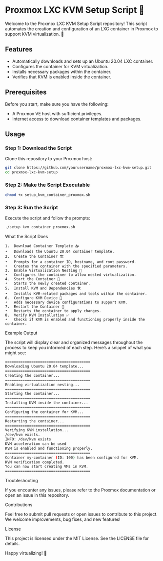 # Proxmox LXC KVM Setup Script 🎉

Welcome to the Proxmox LXC KVM Setup Script repository! This script automates the creation and configuration of an LXC container in Proxmox to support KVM virtualization. 🚀

## Features

- Automatically downloads and sets up an Ubuntu 20.04 LXC container.
- Configures the container for KVM virtualization.
- Installs necessary packages within the container.
- Verifies that KVM is enabled inside the container.

## Prerequisites

Before you start, make sure you have the following:

- A Proxmox VE host with sufficient privileges.
- Internet access to download container templates and packages.

## Usage

### Step 1: Download the Script

Clone this repository to your Proxmox host:

```bash
git clone https://github.com/yourusername/proxmox-lxc-kvm-setup.git
cd proxmox-lxc-kvm-setup
```

### Step 2: Make the Script Executable

```bash
chmod +x setup_kvm_container_proxmox.sh
```

### Step 3: Run the Script

Execute the script and follow the prompts:

```bash
./setup_kvm_container_proxmox.sh
```

What the Script Does

	1.	Download Container Template 📥
	•	Downloads the Ubuntu 20.04 container template.
	2.	Create the Container 🏗️
	•	Prompts for a container ID, hostname, and root password.
	•	Creates the container with the specified parameters.
	3.	Enable Virtualization Nesting 🔧
	•	Configures the container to allow nested virtualization.
	4.	Start the Container 🚀
	•	Starts the newly created container.
	5.	Install KVM and Dependencies 🛠️
	•	Installs KVM-related packages and tools within the container.
	6.	Configure KVM Device 🔌
	•	Adds necessary device configurations to support KVM.
	7.	Restart the Container 🔄
	•	Restarts the container to apply changes.
	8.	Verify KVM Installation ✅
	•	Checks if KVM is enabled and functioning properly inside the container.

 Example Output

The script will display clear and organized messages throughout the process to keep you informed of each step. Here’s a snippet of what you might see:

```bash
=======================================
Downloading Ubuntu 20.04 template...
=======================================
Creating the container...
=======================================
Enabling virtualization nesting...
=======================================
Starting the container...
=======================================
Installing KVM inside the container...
=======================================
Configuring the container for KVM...
=======================================
Restarting the container...
=======================================
Verifying KVM installation...
/dev/kvm exists.
INFO: /dev/kvm exists
KVM acceleration can be used
KVM is enabled and functioning properly.
=======================================
Container my-container (ID: 100) has been configured for KVM.
KVM verification completed.
You can now start creating VMs in KVM.
=======================================
```

Troubleshooting

If you encounter any issues, please refer to the Proxmox documentation or open an issue in this repository.

Contributions

Feel free to submit pull requests or open issues to contribute to this project. We welcome improvements, bug fixes, and new features!

License

This project is licensed under the MIT License. See the LICENSE file for details.

Happy virtualizing! 🎉


